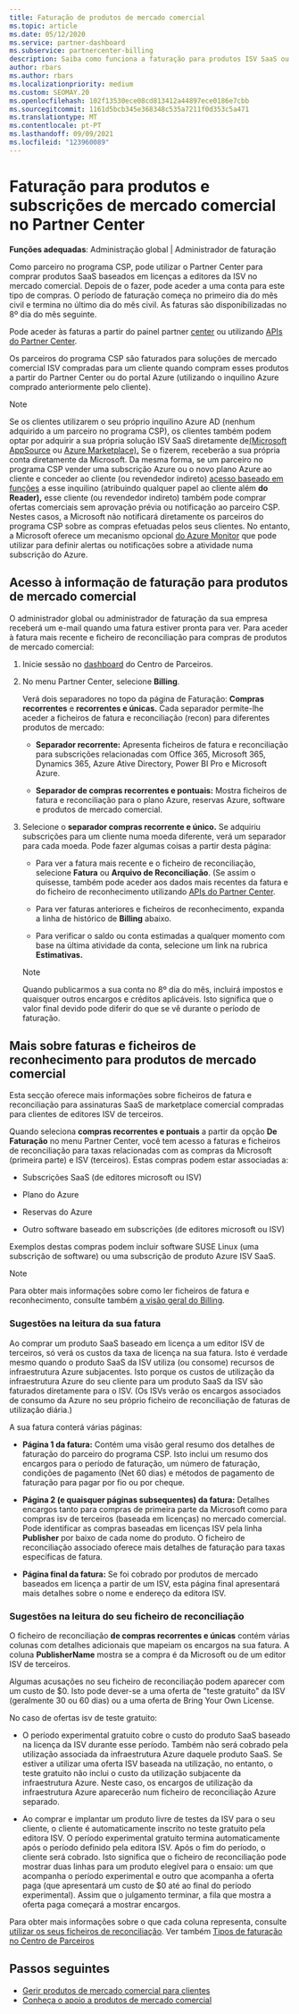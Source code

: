 ```yaml
---
title: Faturação de produtos de mercado comercial
ms.topic: article
ms.date: 05/12/2020
ms.service: partner-dashboard
ms.subservice: partnercenter-billing
description: Saiba como funciona a faturação para produtos ISV SaaS ou subscrições compradas para clientes do mercado comercial dentro do Partner Center.
author: rbars
ms.author: rbars
ms.localizationpriority: medium
ms.custom: SEOMAY.20
ms.openlocfilehash: 102f13530ece08cd813412a44897ece0186e7cbb
ms.sourcegitcommit: 1161d5bcb345e368348c535a7211f0d353c5a471
ms.translationtype: MT
ms.contentlocale: pt-PT
ms.lasthandoff: 09/09/2021
ms.locfileid: "123960089"
---
```

# <a name="billing-for-commercial-marketplace-products-and-subscriptions-in-partner-center"></a>Faturação para produtos e subscrições de mercado comercial no Partner Center


**Funções adequadas**: Administração global | Administrador de faturação

Como parceiro no programa CSP, pode utilizar o Partner Center para comprar produtos SaaS baseados em licenças a editores da ISV no mercado comercial. Depois de o fazer, pode aceder a uma conta para este tipo de compras. O período de faturação começa no primeiro dia do mês civil e termina no último dia do mês civil. As faturas são disponibilizadas no 8º dia do mês seguinte.

Pode aceder às faturas a partir do painel partner [center](https://partner.microsoft.com/dashboard/) ou utilizando [APIs do Partner Center](/partner-center/develop/).

Os parceiros do programa CSP são faturados para soluções de mercado comercial ISV compradas para um cliente quando compram esses produtos a partir do Partner Center ou do portal Azure (utilizando o inquilino Azure comprado anteriormente pelo cliente).

>[!NOTE]
>Se os clientes utilizarem o seu próprio inquilino Azure AD (nenhum adquirido a um parceiro no programa CSP), os clientes também podem optar por adquirir a sua própria solução ISV SaaS diretamente de[(Microsoft AppSource](https://appsource.microsoft.com/) ou [Azure Marketplace).](https://azuremarketplace.microsoft.com/) Se o fizerem, receberão a sua própria conta diretamente da Microsoft. Da mesma forma, se um parceiro no programa CSP vender uma subscrição Azure ou o novo plano Azure ao cliente e conceder ao cliente (ou revendedor indireto) [acesso baseado em funções](/azure/role-based-access-control/built-in-roles) a esse inquilino (atribuindo qualquer papel ao cliente além **do Reader),** esse cliente (ou revendedor indireto) também pode comprar ofertas comerciais sem aprovação prévia ou notificação ao parceiro CSP. Nestes casos, a Microsoft não notificará diretamente os parceiros do programa CSP sobre as compras efetuadas pelos seus clientes. No entanto, a Microsoft oferece um mecanismo opcional [do Azure Monitor](/azure/azure-monitor/platform/alerts-activity-log) que pode utilizar para definir alertas ou notificações sobre a atividade numa subscrição do Azure.

## <a name="access-billing-information-for-commercial-marketplace-products"></a>Acesso à informação de faturação para produtos de mercado comercial

O administrador global ou administrador de faturação da sua empresa receberá um e-mail quando uma fatura estiver pronta para ver. Para aceder à fatura mais recente e ficheiro de reconciliação para compras de produtos de mercado comercial:

1. Inicie sessão no [dashboard](https://partner.microsoft.com/dashboard/) do Centro de Parceiros.

2. No menu Partner Center, selecione **Billing**. 

    Verá dois separadores no topo da página de Faturação: **Compras recorrentes** e **recorrentes e únicas.** Cada separador permite-lhe aceder a ficheiros de fatura e reconciliação (recon) para diferentes produtos de mercado:

    - **Separador recorrente:** Apresenta ficheiros de fatura e reconciliação para subscrições relacionadas com Office 365, Microsoft 365, Dynamics 365, Azure Ative Directory, Power BI Pro e Microsoft Azure.

    - **Separador de compras recorrentes e pontuais:** Mostra ficheiros de fatura e reconciliação para o plano Azure, reservas Azure, software e produtos de mercado comercial.
  
3. Selecione o **separador compras recorrente e único.** Se adquiriu subscrições para um cliente numa moeda diferente, verá um separador para cada moeda. Pode fazer algumas coisas a partir desta página:

    - Para ver a fatura mais recente e o ficheiro de reconciliação, selecione **Fatura** ou **Arquivo de Reconciliação**. (Se assim o quisesse, também pode aceder aos dados mais recentes da fatura e do ficheiro de reconhecimento utilizando [APIs do Partner Center](/partner-center/develop/).

    - Para ver faturas anteriores e ficheiros de reconhecimento, expanda a linha de histórico de **Billing** abaixo.

    - Para verificar o saldo ou conta estimadas a qualquer momento com base na última atividade da conta, selecione um link na rubrica **Estimativas.**  

    >[!NOTE]
    > Quando publicarmos a sua conta no 8º dia do mês, incluirá impostos e quaisquer outros encargos e créditos aplicáveis. Isto significa que o valor final devido pode diferir do que se vê durante o período de faturação.

## <a name="more-about-invoices-and-recon-files-for-commercial-marketplace-products"></a>Mais sobre faturas e ficheiros de reconhecimento para produtos de mercado comercial

Esta secção oferece mais informações sobre ficheiros de fatura e reconciliação para assinaturas SaaS de marketplace comercial compradas para clientes de editores ISV de terceiros.

Quando seleciona **compras recorrentes e pontuais** a partir da opção **De Faturação** no menu Partner Center, você tem acesso a faturas e ficheiros de reconciliação para taxas relacionadas com as compras da Microsoft (primeira parte) e ISV (terceiros). Estas compras podem estar associadas a:

- Subscrições SaaS (de editores microsoft ou ISV)

- Plano do Azure

- Reservas do Azure

- Outro software baseado em subscrições (de editores microsoft ou ISV)

Exemplos destas compras podem incluir software SUSE Linux (uma subscrição de software) ou uma subscrição de produto Azure ISV SaaS.

>[!NOTE]
> Para obter mais informações sobre como ler ficheiros de fatura e reconhecimento, consulte também [a visão geral do Billing](billing.md).

### <a name="tips-on-reading-your-invoice"></a>Sugestões na leitura da sua fatura

Ao comprar um produto SaaS baseado em licença a um editor ISV de terceiros, só verá os custos da taxa de licença na sua fatura. Isto é verdade mesmo quando o produto SaaS da ISV utiliza (ou consome) recursos de infraestrutura Azure subjacentes. Isto porque os custos de utilização da infraestrutura Azure do seu cliente para um produto SaaS da ISV são faturados diretamente para o ISV. (Os ISVs verão os encargos associados de consumo da Azure no seu próprio ficheiro de reconciliação de faturas de utilização diária.)

A sua fatura conterá várias páginas:

- **Página 1 da fatura:** Contém uma visão geral resumo dos detalhes de faturação do parceiro do programa CSP. Isto inclui um resumo dos encargos para o período de faturação, um número de faturação, condições de pagamento (Net 60 dias) e métodos de pagamento de faturação para pagar por fio ou por cheque.

- **Página 2 (e quaisquer páginas subsequentes) da fatura:** Detalhes encargos tanto para compras de primeira parte da Microsoft como para compras isv de terceiros (baseada em licenças) no mercado comercial. Pode identificar as compras baseadas em licenças ISV pela linha **Publisher** por baixo de cada nome do produto. O ficheiro de reconciliação associado oferece mais detalhes de faturação para taxas específicas de fatura.

- **Página final da fatura:** Se foi cobrado por produtos de mercado baseados em licença a partir de um ISV, esta página final apresentará mais detalhes sobre o nome e endereço da editora ISV.

### <a name="tips-on-reading-your-reconciliation-file"></a>Sugestões na leitura do seu ficheiro de reconciliação

O ficheiro de reconciliação **de compras recorrentes e únicas** contém várias colunas com detalhes adicionais que mapeiam os encargos na sua fatura. A coluna **PublisherName** mostra se a compra é da Microsoft ou de um editor ISV de terceiros.

Algumas acusações no seu ficheiro de reconciliação podem aparecer com um custo de $0. Isto pode dever-se a uma oferta de "teste gratuito" da ISV (geralmente 30 ou 60 dias) ou a uma oferta de Bring Your Own License.

No caso de ofertas isv de teste gratuito:

- O período experimental gratuito cobre o custo do produto SaaS baseado na licença da ISV durante esse período. Também não será cobrado pela utilização associada da infraestrutura Azure daquele produto SaaS.  Se estiver a utilizar uma oferta ISV baseada na utilização, no entanto, o teste gratuito não inclui o custo da utilização subjacente da infraestrutura Azure. Neste caso, os encargos de utilização da infraestrutura Azure aparecerão num ficheiro de reconciliação Azure separado.

- Ao comprar e implantar um produto livre de testes da ISV para o seu cliente, o cliente é automaticamente inscrito no teste gratuito pela editora ISV. O período experimental gratuito termina automaticamente após o período definido pela editora ISV. Após o fim do período, o cliente será cobrado. Isto significa que o ficheiro de reconciliação pode mostrar duas linhas para um produto elegível para o ensaio: um que acompanha o período experimental e outro que acompanha a oferta paga (que apresentará um custo de $0 até ao final do período experimental). Assim que o julgamento terminar, a fila que mostra a oferta paga começará a mostrar encargos. 

Para obter mais informações sobre o que cada coluna representa, consulte [utilizar os seus ficheiros de reconciliação](use-the-reconciliation-files.md). Ver também [Tipos de faturação no Centro de Parceiros](./billing-basics.md)

## <a name="next-steps"></a>Passos seguintes

- [Gerir produtos de mercado comercial para clientes](csp-commercial-marketplace-manage.md)
- [Conheça o apoio a produtos de mercado comercial](csp-commercial-marketplace-support.md)